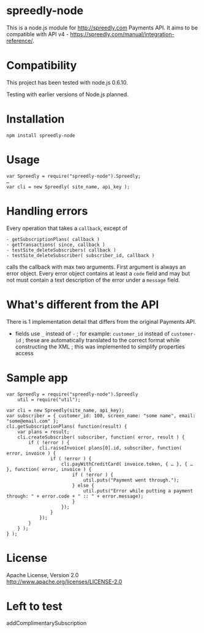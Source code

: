 # spreedly-node

This is a node.js module for <http://spreedly.com> Payments API. It aims to be compatible with API v4 - <https://spreedly.com/manual/integration-reference/>.

# Compatibility

This project has been tested with node.js 0.6.10.

Testing with earlier versions of Node.js planned.

# Installation
	
	npm install spreedly-node
	
# Usage
	
	var Spreedly = require("spreedly-node").Spreedly;
	…
	var cli = new Spreedly( site_name, api_key );

# Handling errors

Every operation that takes a <code>callback</code>, except of
	
	- getSubscriptionPlans( callback )
	- getTransactions( since, callback )
	- testSite_deleteSubscribers( callback )
	- testSite_deleteSubscriber( subscriber_id, callback )
	
calls the callback with max two arguments. First argument is always an error object. Every error object contains at least a <code>code</code> field and may but not must contain a text description of the error under a <code>message</code> field.

# What's different from the API

There is 1 implementation detail that differs from the original Payments API.

 - fields use <code>_</code> instead of <code>-</code> ; for example: <code>customer_id</code> instead of <code>customer-id</code> ; these are automatically translated to the correct format while constructing the XML ; this was implemented to simplify properties access

# Sample app

	var Spreedly = require("spreedly-node").Spreedly
		util = require("util");
	
	var cli = new Spreedly(site_name, api_key);
	var subscriber = { customer_id: 100, screen_name: "some name", email: "some@email.com" };
	cli.getSubscriptionPlans( function(result) {
		var plans = result;
		cli.createSubscriber( subscriber, function( error, result ) {
			if ( !error ) {
				cli.raiseInvoice( plans[0].id, subscriber, function( error, invoice ) {
					if ( !error ) {
						cli.payWithCreditCard( invoice.token, { … }, { … }, function( error, invoice ) {
							if ( !error ) {
								util.puts("Payment went through.");
							} else {
								util.puts("Error while putting a payment through: " + error.code + " :: " + error.message);
							}
						});
					}
				});
			}
		} );
	} );

# License

Apache License, Version 2.0<br/><http://www.apache.org/licenses/LICENSE-2.0>

# Left to test

addComplimentarySubscription